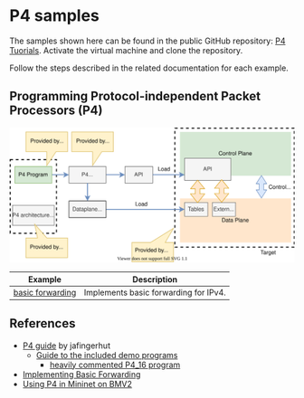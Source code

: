 
# P4 samples

The samples shown here can be found in the public GitHub repository: [P4 Tuorials](https://github.com/p4lang/tutorials).
Activate the virtual machine and clone the repository.

Follow the steps described in the related documentation for each example.


## Programming Protocol-independent Packet Processors (P4)

![pgm-target-via-p4](../images/pgm-target-via-p4.svg)


|Example|Description|
|--------|-----------|
|[basic forwarding](p4-basic-forwarding.md)|Implements basic forwarding for IPv4.|


## References

- [P4 guide](https://github.com/jafingerhut/p4-guide) by jafingerhut
    - [Guide to the included demo programs](https://github.com/jafingerhut/p4-guide/blob/master/README-demos.md#guide-to-the-included-demo-programs)
        - [heavily commented P4_16 program](https://github.com/jafingerhut/p4-guide/blob/master/demo1/demo1-heavily-commented.p4_16.p4)
- [Implementing Basic Forwarding](https://github.com/p4lang/tutorials/tree/master/exercises/basic)
- [Using P4 in Mininet on BMV2](bmv2.md)


